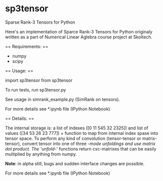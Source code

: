 sp3tensor
=========

Sparse Rank-3 Tensors for Python

Here's an implementation of Sparce Rank-3 Tensors for Python originaly written as a part of Numerical Linear Aglebra course project at Skoltech.

== Requirements: ==

- numpy
- scipy

== Usage: ==

import sp3tensor from sp3tensor

To run tests, run sp3tensor.py

See usage in simrank_example.py (SimRank on tensors). 

For more details see *.ipynb file (IPython Notebook)

== Details: ==

The internal storage is: a list of indexes ([0 11 545 32 2325]) and list of values ([34 53 26 23 777]) + function to map from internal index spase into tensor space. To perform any kind of convolution (tensor-tensor or matrix-tensor), convert tensor into one of three *-mode unfoldings and use matrix dot product. The 'unfold-*' functions return csc-matrixes that can be easily multiplied by anything from numpy.

**Note**: in alpha still, bugs and sudden interface changes are possible.

For more details see *.ipynb file (IPython Notebook)

